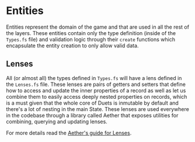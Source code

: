 # Entities

Entities represent the domain of the game and that are used in all the rest of the layers. These entities contain only
the type definition (inside of the `Types.fs` file) and validation logic through their `create` functions which
encapsulate the entity creation to only allow valid data.

## Lenses

All (or almost all) the types defined in `Types.fs` will have a lens defined in the `Lenses.fs` file. These lenses are pairs of getters and setters that define how to access and update the inner properties of a record as well as let us combine them to easily access deeply nested properties on records, which is a must given that the whole core of Duets is inmutable by default and there's a lot of nesting in the main State. These lenses are used everywhere in the codebase through a library called Aether that exposes utilities for combining, querying and updating lenses.

For more details read the [Aether's guide for Lenses](https://xyncro.tech/aether/guides/lenses.html).
